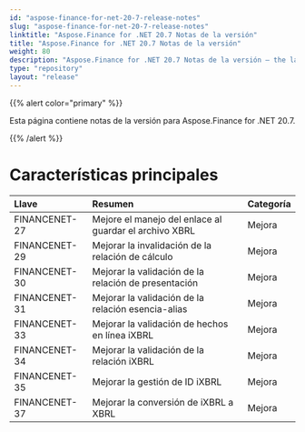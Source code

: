 ```yaml
---
id: "aspose-finance-for-net-20-7-release-notes"
slug: "aspose-finance-for-net-20-7-release-notes"
linktitle: "Aspose.Finance for .NET 20.7 Notas de la versión"
title: "Aspose.Finance for .NET 20.7 Notas de la versión"
weight: 80
description: "Aspose.Finance for .NET 20.7 Notas de la versión – the latest updates and fixes."
type: "repository"
layout: "release"
---
```

{{% alert color="primary" %}}

Esta página contiene notas de la versión para Aspose.Finance for .NET 20.7.

{{% /alert %}}

# Características principales

|**Llave**|**Resumen**|**Categoría**|
|:- |:- |:- |
|FINANCENET-27|Mejore el manejo del enlace al guardar el archivo XBRL|Mejora|
|FINANCENET-29|Mejorar la invalidación de la relación de cálculo|Mejora|
|FINANCENET-30|Mejorar la validación de la relación de presentación|Mejora|
|FINANCENET-31|Mejorar la validación de la relación esencia-alias|Mejora|
|FINANCENET-33|Mejorar la validación de hechos en línea iXBRL|Mejora|
|FINANCENET-34|Mejorar la validación de la relación iXBRL|Mejora|
|FINANCENET-35|Mejorar la gestión de ID iXBRL|Mejora|
|FINANCENET-37|Mejorar la conversión de iXBRL a XBRL|Mejora|
